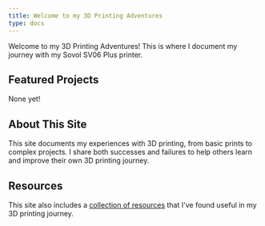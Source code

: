 ```yaml
---
title: Welcome to my 3D Printing Adventures
type: docs
---
```


Welcome to my 3D Printing Adventures! This is where I document my journey with my Sovol SV06 Plus printer. 

## Featured Projects

None yet!

## About This Site

This site documents my experiences with 3D printing, from basic prints to complex projects. I share both successes and failures to help others learn and improve their own 3D printing journey. 

## Resources

This site also includes a [collection of resources](/resources) that I've found useful in my 3D printing journey.